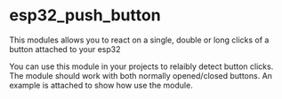 # esp32_push_button
This modules allows you to react on a single, double or long clicks of a button attached to your esp32

You can use this module in your projects to relaibly detect button clicks. The module should work with both normally opened/closed buttons. An example is attached to show how use the module.

